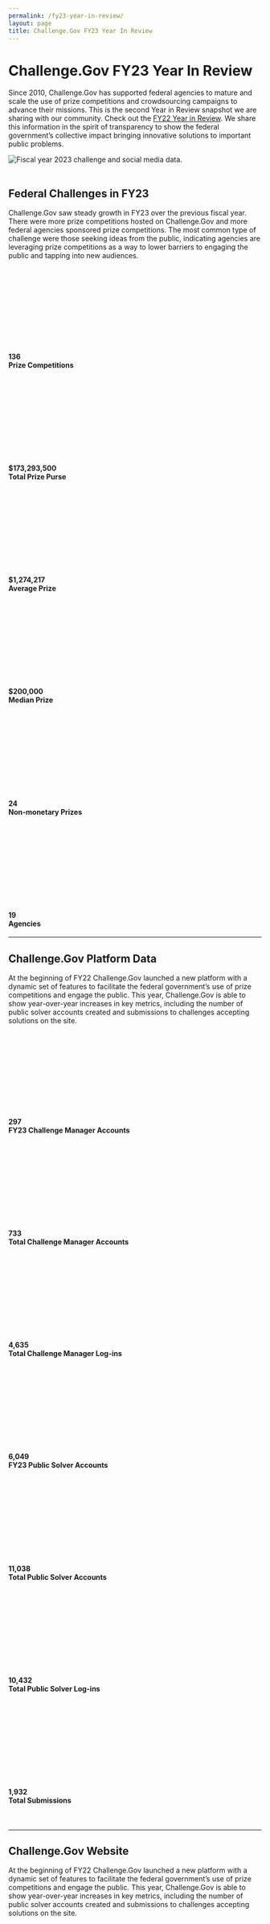 ```yaml
---
permalink: /fy23-year-in-review/
layout: page
title: Challenge.Gov FY23 Year In Review
---
```

<h1 class="text-center mb-6 font-weight-bold">Challenge.Gov FY23 Year In Review</h1>
<div class="row">
<div width="80%">
  <p>Since 2010, Challenge.Gov has supported federal agencies to mature and scale the use of prize competitions and crowdsourcing campaigns to advance their missions. This is the second Year in Review snapshot we are sharing with our community. Check out the <a href="{{ site.baseurl }}/fy22-year-in-review/">FY22 Year in Review</a>. We share this information in the spirit of transparency to show the federal government’s collective impact bringing innovative solutions to important public problems. </p>
  <img src="{{ site.baseurl }}/assets/images/fy23-banner2.png" alt="Fiscal year 2023 challenge and social media data."><br>
  <br>
  <h2>Federal Challenges in FY23</h2>
  <p> Challenge.Gov saw steady growth in FY23 over the previous fiscal year. There were more prize competitions hosted on Challenge.Gov and more federal agencies sponsored prize competitions. The most common type of challenge were those seeking ideas from the public, indicating agencies are leveraging prize competitions as a way to lower barriers to engaging the public and tapping into new audiences. </p>
</div>
<div class="usr-guide-wrap-main">
<div class="grid-row grid-gap mt-1">
  <div class="tablet:grid-col-6">
    <div class="usa-card">
      <div class="usa-card__body text-center">
        <svg class="usa-icon" aria-hidden="true" focusable="false" role="img">
          <svg aria-labelledby="explore-active-challenges" role="img">
            <use xlink:href="{{ site.baseurl }}/assets/uswds/img/sprite.svg#emoji_events"></use>
          </svg>
        </svg>
        <h4 class="usa-card__heading text-center user-guide-title"><b>136</b><br>
          Prize Competitions</h4>
      </div>
    </div>
  </div>
  <div class="tablet:grid-col-6">
    <div class="usa-card">
      <div class="usa-card__body text-center">
        <svg class="usa-icon" aria-hidden="true" focusable="false" role="img">
          <svg aria-labelledby="view-archived-challenges" role="img">
            <use xlink:href="{{ site.baseurl }}/assets/uswds/img/sprite.svg#attach_money"></use>
          </svg>
        </svg>
        <h4 class="usa-card__heading text-center"><b>$173,293,500</b><br>
          Total Prize Purse </h4>
      </div>
    </div>
  </div>
  <div class="tablet:grid-col-6">
    <div class="usa-card">
      <div class="usa-card__body text-center">
        <svg class="usa-icon" aria-hidden="true" focusable="false" role="img">
          <svg aria-labelledby="search-for-challenges" role="img">
            <title id="search-for-challenges">ChallengeGov user guide search for challenges</title>
            <use xlink:href="{{ site.baseurl }}/assets/uswds/img/sprite.svg#attach_money"></use>
          </svg>
        </svg>
        <h4 class="usa-card__heading text-center"><b>$1,274,217</b><br>
          Average Prize </h4>
      </div>
    </div>
  </div>
  <div class="tablet:grid-col-6">
    <div class="usa-card">
      <div class="usa-card__body text-center">
        <svg class="usa-icon" aria-hidden="true" focusable="false" role="img">
          <svg aria-labelledby="search-for-challenges" role="img">
            <title id="search-for-challenges">ChallengeGov user guide search for challenges</title>
            <use xlink:href="{{ site.baseurl }}/assets/uswds/img/sprite.svg#attach_money"></use>
          </svg>
        </svg>
        <h4 class="usa-card__heading text-center"><b>$200,000</b><br>
          Median Prize </h4>
      </div>
    </div>
  </div>
  <div class="tablet:grid-col-6">
    <div class="usa-card">
      <div class="usa-card__body text-center">
        <svg class="usa-icon" aria-hidden="true" focusable="false" role="img">
          <svg aria-labelledby="search-for-challenges" role="img">
            <title id="search-for-challenges">ChallengeGov user guide search for challenges</title>
            <use xlink:href="{{ site.baseurl }}/assets/uswds/img/sprite.svg#star"></use>
          </svg>
        </svg>
        <h4 class="usa-card__heading text-center"><b>24</b><br>
          Non-monetary Prizes </h4>
      </div>
    </div>
  </div>
  <div class="tablet:grid-col-6">
    <div class="usa-card">
      <div class="usa-card__body text-center">
        <svg class="usa-icon" aria-hidden="true" focusable="false" role="img">
          <svg aria-labelledby="search-for-challenges" role="img">
            <title id="search-for-challenges">ChallengeGov user guide search for challenges</title>
            <use xlink:href="{{ site.baseurl }}/assets/uswds/img/sprite.svg#list"></use>
          </svg>
        </svg>
        <h4 class="usa-card__heading text-center"><b>19</b><br>
          Agencies </h4>
      </div>
    </div>
  </div>
</div>
<hr>
<h2>Challenge.Gov Platform Data</h2>
<p>At the beginning of FY22 Challenge.Gov launched a new platform with a dynamic set of features to facilitate the federal government’s use of prize competitions and engage the public. This year, Challenge.Gov is able to show year-over-year increases in key metrics, including the number of public solver accounts created and submissions to challenges accepting solutions on the site. </p>
<div class="grid-row grid-gap mt-1">
<div class="tablet:grid-col-6">
  <div class="usa-card">
    <div class="usa-card__body text-center">
      <svg class="usa-icon" aria-hidden="true" focusable="false" role="img">
        <svg aria-labelledby="follow-challenges" role="img">
          <title id="follow-challenges">ChallengeGov user guide follow challenges</title>
          <use xlink:href="{{ site.baseurl }}/assets/uswds/img/sprite.svg#people"></use>
        </svg>
      </svg>
      <h4 class="usa-card__heading text-center"><b>297</b><br>
        FY23 Challenge Manager Accounts </h4>
    </div>
  </div>
</div>
<div class="tablet:grid-col-6">
  <div class="usa-card">
    <div class="usa-card__body text-center">
      <svg class="usa-icon" aria-hidden="true" focusable="false" role="img">
        <svg aria-labelledby="save-challenges" role="img">
          <title id="save-challenges">ChallengeGov user guide save challenges</title>
          <use xlink:href="{{ site.baseurl }}/assets/uswds/img/sprite.svg#people"></use>
        </svg>
      </svg>
      <h4 class="usa-card__heading text-center"><b>733</b><br>
        Total Challenge Manager Accounts </h4>
    </div>
  </div>
</div>
<div class="tablet:grid-col-6">
  <div class="usa-card">
    <div class="usa-card__body text-center">
      <svg class="usa-icon" aria-hidden="true" focusable="false" role="img">
        <svg aria-labelledby="share-challenges" role="img">
          <title id="share-challenges">ChallengeGov user guide share challenges</title>
          <use xlink:href="{{ site.baseurl }}/assets/uswds/img/sprite.svg#login"></use>
        </svg>
      </svg>
      <h4 class="usa-card__heading text-center"><b>4,635</b><br>
        Total Challenge Manager Log-ins </h4>
    </div>
  </div>
</div>
<div class="tablet:grid-col-6">
  <div class="usa-card">
    <div class="usa-card__body text-center">
      <svg class="usa-icon" aria-hidden="true" focusable="false" role="img">
        <svg aria-labelledby="print-challenges" role="img">
          <title id="print-challenges">ChallengeGov user guide print challenges</title>
          <use xlink:href="{{ site.baseurl }}/assets/uswds/img/sprite.svg#account_box"></use>
        </svg>
      </svg>
      <h4 class="usa-card__heading text-center"><b>6,049</b><br>
        FY23 Public Solver Accounts </h4>
    </div>
  </div>
</div>
<div class="tablet:grid-col-6">
  <div class="usa-card">
    <div class="usa-card__body text-center">
      <svg class="usa-icon" aria-hidden="true" focusable="false" role="img">
        <svg aria-labelledby="contact-team" role="img">
          <title id="contact-team">ChallengeGov user guide contact team</title>
          <use xlink:href="{{ site.baseurl }}/assets/uswds/img/sprite.svg#account_box"></use>
        </svg>
      </svg>
      <h4 class="usa-card__heading text-center"><b>11,038</b><br>
        Total Public Solver Accounts </h4>
    </div>
  </div>
</div>
<div class="tablet:grid-col-6">
  <div class="usa-card">
    <div class="usa-card__body text-center">
      <svg class="usa-icon" aria-hidden="true" focusable="false" role="img">
        <svg aria-labelledby="submit-to-a-challenge" role="img">
          <title id="submit-to-a-challenge">ChallengeGov user guide submit to a challenge</title>
          <use xlink:href="{{ site.baseurl }}/assets/uswds/img/sprite.svg#login"></use>
        </svg>
      </svg>
      <h4 class="usa-card__heading text-center"><b>10,432</b><br>
        Total Public Solver Log-ins </h4>
    </div>
  </div>
</div>
<div class="tablet:grid-col-6">
  <div class="usa-card">
    <div class="usa-card__body text-center">
      <svg class="usa-icon" aria-hidden="true" focusable="false" role="img">
        <svg aria-labelledby="submit-to-a-challenge" role="img">
          <title id="submit-to-a-challenge">ChallengeGov user guide submit to a challenge</title>
          <use xlink:href="{{ site.baseurl }}/assets/uswds/img/sprite.svg#keyboard"></use>
        </svg>
      </svg>
      <h4 class="usa-card__heading text-center"><b>1,932</b><br>
        Total Submissions </h4>
    </div>
  </div>
</div></div><br>
<hr>
<h2>Challenge.Gov Website</h2>
<p>At the beginning of FY22 Challenge.Gov launched a new platform with a dynamic set of features to facilitate the federal government’s use of prize competitions and engage the public. This year, Challenge.Gov is able to show year-over-year increases in key metrics, including the number of public solver accounts created and submissions to challenges accepting solutions on the site. </p>
<div class="grid-row grid-gap mt-1">
<div class="tablet:grid-col-6">
  <div class="usa-card">
    <div class="usa-card__body text-center">
      <svg class="usa-icon" aria-hidden="true" focusable="false" role="img">
        <svg aria-labelledby="follow-challenges" role="img">
          <title id="follow-challenges">ChallengeGov user guide follow challenges</title>
          <use xlink:href="{{ site.baseurl }}/assets/uswds/img/sprite.svg#visibility"></use>
        </svg>
      </svg>
      <h4 class="usa-card__heading text-center"><b>366,608
</b><br>
        Total sessions
</h4>
    </div>
  </div>
</div>
<div class="tablet:grid-col-6">
  <div class="usa-card">
    <div class="usa-card__body text-center">
      <svg class="usa-icon" aria-hidden="true" focusable="false" role="img">
        <svg aria-labelledby="save-challenges" role="img">
          <title id="save-challenges">ChallengeGov user guide save challenges</title>
          <use xlink:href="{{ site.baseurl }}/assets/uswds/img/sprite.svg#groups"></use>
        </svg>
      </svg>
      <h4 class="usa-card__heading text-center"><b>232,254
</b><br>
       Total users
</h4>
    </div>
  </div>
</div>
<div class="tablet:grid-col-6">
  <div class="usa-card">
    <div class="usa-card__body text-center">
      <svg class="usa-icon" aria-hidden="true" focusable="false" role="img">
        <svg aria-labelledby="share-challenges" role="img">
          <title id="share-challenges">ChallengeGov user guide share challenges</title>
          <use xlink:href="{{ site.baseurl }}/assets/uswds/img/sprite.svg#visibility"></use>
        </svg>
      </svg>
      <h4 class="usa-card__heading text-center"><b>823,087</b><br>
        Total Pageviews</h4>
    </div>
  </div>
</div>
<div class="tablet:grid-col-6">
  <div class="usa-card">
    <div class="usa-card__body text-center">
      <svg class="usa-icon" aria-hidden="true" focusable="false" role="img">
        <svg aria-labelledby="print-challenges" role="img">
          <title id="print-challenges">ChallengeGov user guide print challenges</title>
          <use xlink:href="{{ site.baseurl }}/assets/uswds/img/sprite.svg#map"></use>
        </svg>
      </svg>
      <h4 class="usa-card__heading text-center">Top 5 U.S. states/territories</h4>
      <img src="{{ site.baseurl }}/assets/images/map.png" alt="Fiscal year 2023 challenge and social media data.">
    </div>
  </div>
</div>
</div>

<br>
<hr>
<h2>Support for Federal Challenge & Prize Community</h2>
<p>Challenge.Gov supports a thriving federal community of practice with interactive learning experiences, robust customer support, and practical resources.</p>
<div class="grid-row grid-gap mt-1">
<div class="tablet:grid-col-6">
  <div class="usa-card">
    <div class="usa-card__body text-center">
      <svg class="usa-icon" aria-hidden="true" focusable="false" role="img">
        <svg aria-labelledby="follow-challenges" role="img">
          <title id="follow-challenges">ChallengeGov user guide follow challenges</title>
          <use xlink:href="{{ site.baseurl }}/assets/uswds/img/sprite.svg#visibility"></use>
        </svg>
      </svg>
      <h4 class="usa-card__heading text-center"><b>1,454
</b><br>
        Customer Service Touchpoints
</h4>
    </div>
  </div>
</div>
<div class="tablet:grid-col-6">
  <div class="usa-card">
    <div class="usa-card__body text-center">
      <svg class="usa-icon" aria-hidden="true" focusable="false" role="img">
        <svg aria-labelledby="save-challenges" role="img">
          <title id="save-challenges">ChallengeGov user guide save challenges</title>
          <use xlink:href="{{ site.baseurl }}/assets/uswds/img/sprite.svg#groups"></use>
        </svg>
      </svg>
      <h4 class="usa-card__heading text-center"><b>232,254
</b><br>
       Total users
</h4>
    </div>
  </div>
</div>
<div class="tablet:grid-col-6">
  <div class="usa-card">
    <div class="usa-card__body text-center">
      <svg class="usa-icon" aria-hidden="true" focusable="false" role="img">
        <svg aria-labelledby="share-challenges" role="img">
          <title id="share-challenges">ChallengeGov user guide share challenges</title>
          <use xlink:href="{{ site.baseurl }}/assets/uswds/img/sprite.svg#schedule"></use>
        </svg>
      </svg>
      <h4 class="usa-card__heading text-center"><b>22</b><br>
        Office Hours</h4>
    </div>
  </div>
</div>
<div class="tablet:grid-col-6">
  <div class="usa-card">
    <div class="usa-card__body text-center">
      <svg class="usa-icon" aria-hidden="true" focusable="false" role="img">
        <svg aria-labelledby="share-challenges" role="img">
          <title id="share-challenges">ChallengeGov user guide share challenges</title>
          <use xlink:href="{{ site.baseurl }}/assets/uswds/img/sprite.svg#mail"></use>
        </svg>
      </svg>
      <h4 class="usa-card__heading text-center"><b>1,195</b><br>
        Federal Newsletter Subscribers</h4>
    </div>
  </div>
</div>
<div class="tablet:grid-col-6">
  <div class="usa-card">
    <div class="usa-card__body text-center">
      <svg class="usa-icon" aria-hidden="true" focusable="false" role="img">
        <svg aria-labelledby="share-challenges" role="img">
          <title id="share-challenges">ChallengeGov user guide share challenges</title>
          <use xlink:href="{{ site.baseurl }}/assets/uswds/img/sprite.svg#campaign"></use>
        </svg>
      </svg>
      <h4 class="usa-card__heading text-center"><b>10</b><br>
        Speaking Engagements
</h4>
    </div>
  </div>
</div>
</div>
<br>
<hr>
<h2>Public Engagement</h2>
<p>Social media and content development are key avenues for engaging the public and promoting federal prize competitions. </p>
<div class="grid-row grid-gap mt-1">
<div class="tablet:grid-col-6">
  <div class="usa-card">
    <div class="usa-card__body text-center">
      <svg class="usa-icon" aria-hidden="true" focusable="false" role="img">
        <svg aria-labelledby="follow-challenges" role="img">
          <title id="follow-challenges">ChallengeGov user guide follow challenges</title>
          <use xlink:href="{{ site.baseurl }}/assets/uswds/img/sprite.svg#mail"></use>
        </svg>
      </svg>
      <h4 class="usa-card__heading text-center"><b>7,998

</b><br>
Public Newsletter Subscribers
</h4>
    </div>
  </div>
</div>

<div class="tablet:grid-col-6">
  <div class="usa-card">
    <div class="usa-card__body text-center">
      <svg class="usa-icon" aria-hidden="true" focusable="false" role="img">
        <svg aria-labelledby="share-challenges" role="img">
          <title id="share-challenges">ChallengeGov user guide share challenges</title>
          <use xlink:href="{{ site.baseurl }}/assets/uswds/img/sprite.svg#linkedin"></use>
        </svg>
      </svg>
      <h4 class="usa-card__heading text-center"><b>806</b><br>
        LinkedIn Followers
</h4>
    </div>
  </div>
</div>
<div class="tablet:grid-col-6">
  <div class="usa-card">
    <div class="usa-card__body text-center">
      <svg class="usa-icon" aria-hidden="true" focusable="false" role="img">
        <svg aria-labelledby="share-challenges" role="img">
          <title id="share-challenges">ChallengeGov user guide share challenges</title>
          <use xlink:href="{{ site.baseurl }}/assets/uswds/img/sprite.svg#twitter"></use>
        </svg>
      </svg>
      <h4 class="usa-card__heading text-center"><b>15,383
</b><br>
        Twitter Followers
</h4>
    </div>
  </div>
</div>
<div class="tablet:grid-col-6">
  <div class="usa-card">
    <div class="usa-card__body text-center">
      <svg class="usa-icon" aria-hidden="true" focusable="false" role="img">
        <svg aria-labelledby="share-challenges" role="img">
          <title id="share-challenges">ChallengeGov user guide share challenges</title>
          <use xlink:href="{{ site.baseurl }}/assets/uswds/img/sprite.svg#facebook"></use>
        </svg>
      </svg>
      <h4 class="usa-card__heading text-center"><b>4,232
</b><br>
       Facebook Followers

</h4>
    </div>
  </div>
</div>
<div class="tablet:grid-col-6">
  <div class="usa-card">
    <div class="usa-card__body text-center">
      <svg class="usa-icon" aria-hidden="true" focusable="false" role="img">
        <svg aria-labelledby="share-challenges" role="img">
          <title id="share-challenges">ChallengeGov user guide share challenges</title>
          <use xlink:href="{{ site.baseurl }}/assets/uswds/img/sprite.svg#youtube"></use>
        </svg>
      </svg>
      <h4 class="usa-card__heading text-center"><b>873
</b><br>
NEW! YouTube Views
</h4>
    </div>
  </div>
</div>

</div>
<br>
<hr>
<h2>Events Approach</h2>
<p>This year, Challenge.Gov experimented with two formats for public engagement. We held four Innovators’ Hours.</p>
<div class="grid-row grid-gap mt-1">
<div class="tablet:grid-col-6">
  <div class="usa-card">
    <div class="usa-card__body text-center">
      <svg class="usa-icon" aria-hidden="true" focusable="false" role="img">
        <svg aria-labelledby="follow-challenges" role="img">
          <title id="follow-challenges">ChallengeGov user guide follow challenges</title>
          <use xlink:href="{{ site.baseurl }}/assets/uswds/img/sprite.svg#calendar_today"></use>
        </svg>
      </svg>
      <h4 class="usa-card__heading text-center"><b>4</b><br>
Innovators’ Hour Events
</h4>
    </div>
  </div>
</div>

<div class="tablet:grid-col-6">
  <div class="usa-card">
    <div class="usa-card__body text-center">
      <svg class="usa-icon" aria-hidden="true" focusable="false" role="img">
        <svg aria-labelledby="share-challenges" role="img">
          <title id="share-challenges">ChallengeGov user guide share challenges</title>
          <use xlink:href="{{ site.baseurl }}/assets/uswds/img/sprite.svg#linkedin"></use>
        </svg>
      </svg>
      <h4 class="usa-card__heading text-center"><b>22</b><br>
Innovators’ Hour Average Attendance
</h4>
    </div>
  </div>
</div>
<div class="tablet:grid-col-6">
  <div class="usa-card">
    <div class="usa-card__body text-center">
      <svg class="usa-icon" aria-hidden="true" focusable="false" role="img">
        <svg aria-labelledby="share-challenges" role="img">
          <title id="share-challenges">ChallengeGov user guide share challenges</title>
          <use xlink:href="{{ site.baseurl }}/assets/uswds/img/sprite.svg#calendar_today"></use>
        </svg>
      </svg>
      <h4 class="usa-card__heading text-center"><b>4
</b><br>
Challenge Chats Events
</h4>
    </div>
  </div>
</div>
<div class="tablet:grid-col-6">
  <div class="usa-card">
    <div class="usa-card__body text-center">
      <svg class="usa-icon" aria-hidden="true" focusable="false" role="img">
        <svg aria-labelledby="share-challenges" role="img">
          <title id="share-challenges">ChallengeGov user guide share challenges</title>
          <use xlink:href="{{ site.baseurl }}/assets/uswds/img/sprite.svg#people"></use>
        </svg>
      </svg>
      <h4 class="usa-card__heading text-center"><b>59
</b><br>
Challenge Chats Average Attendance
</h4>
    </div>
  </div>
</div>
</div><br>
<hr>
<h3>Looking Ahead to FY24</h3>
<p>The Challenge.Gov program will use these insights to develop personas for our audiences and improve service delivery.
</p>
